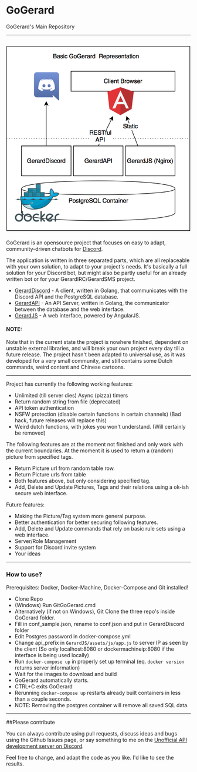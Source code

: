 # GoGerard
GoGerard's Main Repository

----------
![Hi!](GoGerard.png)
----------
GoGerard is an opensource project that focuses on easy to adapt, community-driven chatbots for [Discord](https://discordapp.com/).

The application is written in three separated parts, which are all replaceable with your own solution, to adapt to your project's needs.
It's basically a full solution for your Discord bot, but might also be partly useful for an already written bot or for your GerardIRC/GerardSMS project.

 - [GerardDiscord](https://github.com/GoGerard/GerardDiscord) - A client, written in Golang, that communicates with the Discord API and the PostgreSQL database.
 - [GerardAPI](https://github.com/GoGerard/GerardAPI) - An API Server, written in Golang, the communicator between the database and the web interface.
 - [GerardJS](https://github.com/GoGerard/GerardJS) - A web interface, powered by AngularJS.

#### NOTE:
Note that in the current state the project is nowhere finished, dependent on unstable external libraries, and will break your own project every day till a future release. The project hasn't been adapted to universal use, as it was developed for a very small community, and still contains some Dutch commands, weird content and Chinese cartoons.

----------

Project has currently the following working features:
- Unlimited (till server dies) Async (pizza) timers
- Return random string from file (deprecated)
- API token authentication
- NSFW protection (disable certain functions in certain channels) (Bad hack, future releases will replace this)
- Weird dutch functions, with jokes you won't understand. (Will certainly be removed)

The following features are at the moment not finished and only work with the current boundaries.
At the moment it is used to return a (random) picture from specified tags.
- Return Picture url from random table row.
- Return Picture urls from table
- Both features above, but only considering specified tag.
- Add, Delete and Update Pictures, Tags and their relations using a ok-ish secure web interface.

Future features:
- Making the Picture/Tag system more general purpose.
- Better authentication for better securing following features.
- Add, Delete and Update commands that rely on basic rule sets using a web interface.
- Server/Role Management
- Support for Discord invite system
- Your ideas


----------
### How to use?
Prerequisites: Docker, Docker-Machine, Docker-Compose and Git installed!

- Clone Repo
- (Windows) Run GitGoGerard.cmd
- Alternatively (if not on Windows), Git Clone the three repo's inside GoGerard folder.
- Fill in conf_sample.json, rename to conf.json and put in GerardDiscord folder
- Edit Postgres password in docker-compose.yml
- Change api_prefix in `GerardJS/assets/js/app.js` to server IP as seen by the client (So only localhost:8080 or dockermachineip:8080 if the interface is being used locally)
- Run `docker-compose up` in properly set up terminal (eq. `docker version` returns server information)
- Wait for the images to download and build
- GoGerard automatically starts.
- CTRL+C exits GoGerard
- Rerunning `docker-compose up` restarts already built containers in less than a couple seconds.
- NOTE: Removing the postgres container will remove all saved SQL data. 


----------
##Please contribute

You can always contribute using pull requests, discuss ideas and bugs using the Github Issues page, or say something to me on the [Unofficial API development server on Discord](https://discordapp.com/invite/0SBTUU1wZTVyGXpr).

Feel free to change, and adapt the code as you like. I'd like to see the results.
